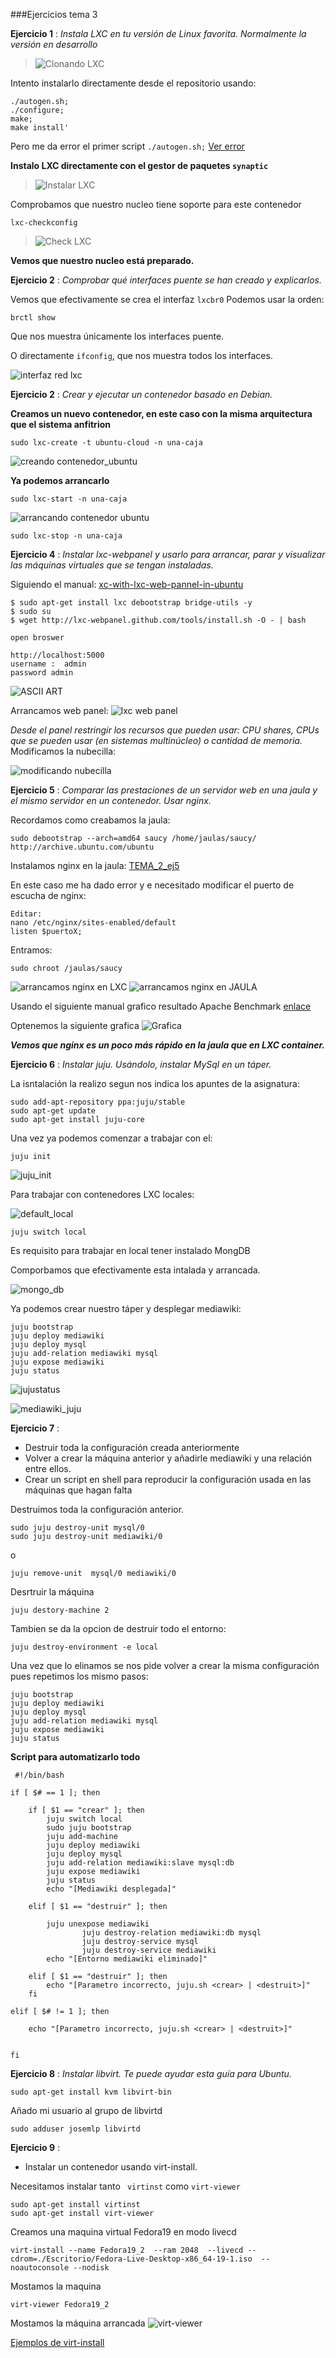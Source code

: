 ###Ejercicios tema 3

**Ejercicio 1** : _Instala LXC en tu versión de Linux favorita. Normalmente la versión en desarrollo_

> ![Clonando LXC](https://github.com/josemlp91/IV_work/blob/master/capturas_T3/josemlp@josemlp-ubuntu:%20~-lxc-lxc_038.png?raw=true)

Intento instalarlo directamente desde el repositorio usando:

~~~
./autogen.sh;
./configure;
make;
make install'
~~~
Pero me da error el primer script ``./autogen.sh;`` 
[Ver error](https://github.com/josemlp91/IV_work/blob/master/capturas_T3/josemlp@josemlp-ubuntu:%20~-lxc-lxc_039.png?raw=true)

**Instalo LXC directamente con el gestor de paquetes ``synaptic``**

> ![Instalar LXC](https://github.com/josemlp91/IV_work/blob/master/capturas_T3/josemlp@josemlp-ubuntu:%20~-Escritorio_027.png?raw=true)

Comprobamos que nuestro nucleo tiene soporte para este contenedor
~~~ 
lxc-checkconfig
~~~
>![Check LXC](https://github.com/josemlp91/IV_work/blob/master/capturas_T3/josemlp@josemlp-ubuntu:%20~-Escritorio_028.png?raw=true)

**Vemos que nuestro nucleo está preparado.**


**Ejercicio 2** : _Comprobar qué interfaces puente se han creado y explicarlos._

Vemos que efectivamente se crea el interfaz ``lxcbr0``
Podemos usar la orden:
~~~
brctl show
~~~
Que nos muestra únicamente los interfaces puente.

O directamente ``ifconfig``, que nos muestra todos los interfaces.


![interfaz red lxc](https://github.com/josemlp91/IV_work/blob/master/capturas_T3/josemlp@josemlp-ubuntu:%20~_032.png?raw=true)

**Ejercicio 2** :
_Crear y ejecutar un contenedor basado en Debian._

__Creamos un nuevo contenedor, en este caso con la misma arquitectura que el sistema anfitrion__

~~~
sudo lxc-create -t ubuntu-cloud -n una-caja
~~~

![creando contenedor_ubuntu](https://github.com/josemlp91/IV_work/blob/master/capturas_T3/josemlp@josemlp-ubuntu:%20~-Escritorio_030.png?raw=true)


__Ya podemos arrancarlo__

~~~
sudo lxc-start -n una-caja
~~~

![arrancando contenedor ubuntu](https://github.com/josemlp91/IV_work/blob/master/capturas_T3/josemlp@josemlp-ubuntu:%20~_031.png?raw=true)

~~~
sudo lxc-stop -n una-caja
~~~
**Ejercicio 4** : 
_Instalar lxc-webpanel y usarlo para arrancar, parar y visualizar las máquinas virtuales que se tengan instaladas._

Siguiendo el manual: [xc-with-lxc-web-pannel-in-ubuntu](http://www.computersnyou.com/2123/2013/07/installing-lxc-with-lxc-web-pannel-in-ubuntu/)
~~~
$ sudo apt-get install lxc debootstrap bridge-utils -y
$ sudo su
$ wget http://lxc-webpanel.github.com/tools/install.sh -O - | bash
~~~

~~~
open broswer 

http://localhost:5000  
username :  admin 
password admin
~~~


![ASCII ART](https://github.com/josemlp91/IV_work/blob/master/capturas_T3/Selecci%C3%B3n_040.png?raw=true)

Arrancamos web panel:
![lxc web panel](https://github.com/josemlp91/IV_work/blob/master/capturas_T3/Overview%20-%20LXC%20Web%20Panel%20-%20Chromium_033.png?raw=true)

_Desde el panel restringir los recursos que pueden usar: CPU shares, CPUs que se pueden usar (en sistemas multinúcleo) o cantidad de memoria._
Modificamos la nubecilla:

![modificando nubecilla](https://github.com/josemlp91/IV_work/blob/master/capturas_T3/jaula_vs_LXC__nginx__.png?raw=true)

**Ejercicio 5** : 
_Comparar las prestaciones de un servidor web en una jaula y el mismo servidor en un contenedor. Usar nginx._

Recordamos como creabamos la jaula:
~~~
sudo debootstrap --arch=amd64 saucy /home/jaulas/saucy/ http://archive.ubuntu.com/ubuntu
~~~

Instalamos nginx en la jaula:
[TEMA_2_ej5](https://github.com/josemlp91/IV_work/blob/master/capturas_T3/jaula_vs_LXC__nginx__.png?raw=true)

En este caso me ha dado error y e necesitado modificar
el puerto de escucha de nginx:

~~~
Editar:
nano /etc/nginx/sites-enabled/default
listen $puertoX;
~~~

Entramos:

~~~
sudo chroot /jaulas/saucy
~~~

![arrancamos nginx en LXC](https://github.com/josemlp91/IV_work/blob/master/capturas_T3/LXC_nginx.png?raw=true)
![arrancamos nginx en JAULA](https://github.com/josemlp91/IV_work/blob/master/capturas_T3/nginx_jaula.png?raw=true)

Usando el siguiente manual grafico resultado Apache Benchmark [enlace](http://www.fjordan.es/graficar-resultados-de-apachebench-con-gnuplot.html)

Optenemos la siguiente grafica
![Grafica](https://github.com/josemlp91/IV_work/blob/master/capturas_T3/benchmark.png?raw=true)


___Vemos que nginx es un poco más rápido en la jaula que en LXC container.___


**Ejercicio 6** : 
_Instalar juju._
_Usándolo, instalar MySql en un táper._


La isntalación la realizo segun nos indica los apuntes de la asignatura:

~~~
sudo add-apt-repository ppa:juju/stable
sudo apt-get update 
sudo apt-get install juju-core
~~~

Una vez ya podemos comenzar a trabajar con el:

~~~
juju init
~~~

![juju_init](https://github.com/josemlp91/IV_work/blob/master/capturas_T3/juju_init.png?raw=true)

Para trabajar con contenedores LXC locales:

![default_local](https://github.com/josemlp91/IV_work/blob/master/capturas_T3/juju_local.png?raw=true)



~~~
juju switch local
~~~

Es requisito para trabajar en local tener instalado MongDB

Comporbamos que efectivamente esta intalada y arrancada.

![mongo_db](https://github.com/josemlp91/IV_work/blob/master/capturas_T3/mongoArrancado.png?raw=true)

Ya podemos crear nuestro táper y desplegar mediawiki:

~~~
juju bootstrap
juju deploy mediawiki
juju deploy mysql
juju add-relation mediawiki mysql
juju expose mediawiki
juju status
~~~

![jujustatus](https://github.com/josemlp91/IV_work/blob/master/capturas_T3/juju_status_mediawiki.png?raw=true)


![mediawiki_juju](https://github.com/josemlp91/IV_work/blob/master/capturas_T3/mediaWiki_funcionando.png?raw=true)

**Ejercicio 7** : 

+ Destruir toda la configuración creada anteriormente
+ Volver a crear la máquina anterior y añadirle mediawiki y una relación entre ellos.
+ Crear un script en shell para reproducir la configuración usada en las máquinas que hagan falta

Destruimos toda la configuración anterior.

~~~
sudo juju destroy-unit mysql/0
sudo juju destroy-unit mediawiki/0
~~~

o 

~~~
juju remove-unit  mysql/0 mediawiki/0
~~~

Desrtruir la máquina

~~~
juju destory-machine 2
~~~

Tambien se da la opcion de destruir todo el entorno:

~~~
juju destroy-environment -e local
~~~


Una vez que lo elinamos se nos pide volver a crear la misma configuración
pues repetimos los mismo pasos:


~~~
juju bootstrap
juju deploy mediawiki
juju deploy mysql
juju add-relation mediawiki mysql
juju expose mediawiki
juju status
~~~

__Script para automatizarlo todo__

~~~
 #!/bin/bash

if [ $# == 1 ]; then

	if [ $1 == "crear" ]; then
		juju switch local
		sudo juju bootstrap
		juju add-machine
		juju deploy mediawiki
		juju deploy mysql 
		juju add-relation mediawiki:slave mysql:db 
		juju expose mediawiki 
		juju status
		echo "[Mediawiki desplegada]"

	elif [ $1 == "destruir" ]; then

		juju unexpose mediawiki
                juju destroy-relation mediawiki:db mysql
                juju destroy-service mysql
                juju destroy-service mediawiki
		echo "[Entorno mediawiki eliminado]"

	elif [ $1 == "destruir" ]; then
		echo "[Parametro incorrecto, juju.sh <crear> | <destruit>]"
	fi

elif [ $# != 1 ]; then

	echo "[Parametro incorrecto, juju.sh <crear> | <destruit>]"
	

fi
~~~ 



**Ejercicio 8** : 
_Instalar libvirt. Te puede ayudar esta guía para Ubuntu._

~~~
sudo apt-get install kvm libvirt-bin
~~~

Añado mi usuario al grupo de libvirtd

~~~
sudo adduser josemlp libvirtd
~~~

**Ejercicio 9** :

+ Instalar un contenedor usando virt-install.

Necesitamos instalar tanto ``` virtinst``` como ```virt-viewer```
~~~
sudo apt-get install virtinst
sudo apt-get install virt-viewer
~~~

Creamos una maquina virtual Fedora19 en modo livecd
~~~
virt-install --name Fedora19_2  --ram 2048  --livecd --cdrom=./Escritorio/Fedora-Live-Desktop-x86_64-19-1.iso  --noautoconsole --nodisk
~~~

Mostamos la maquina
~~~
virt-viewer Fedora19_2
~~~

Mostamos la máquina arrancada
![virt-viewer](https://github.com/josemlp91/IV_work/blob/master/capturas_T3/virt_viewer.png?raw=true)


[Ejemplos de virt-install](http://www.adminso.es/index.php/Creaci%C3%B3n_de_m%C3%A1quinas_virtuales_con_virt-install)